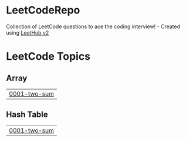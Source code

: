 # LeetCodeRepo
Collection of LeetCode questions to ace the coding interview! - Created using [LeetHub v2](https://github.com/arunbhardwaj/LeetHub-2.0)

<!---LeetCode Topics Start-->
# LeetCode Topics
## Array
|  |
| ------- |
| [0001-two-sum](https://github.com/orla-ske/LeetCodeRepo/tree/master/0001-two-sum) |
## Hash Table
|  |
| ------- |
| [0001-two-sum](https://github.com/orla-ske/LeetCodeRepo/tree/master/0001-two-sum) |
<!---LeetCode Topics End-->